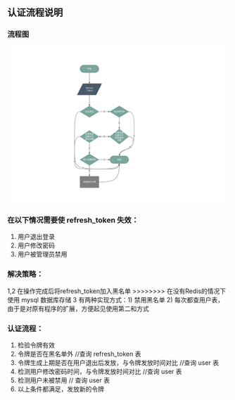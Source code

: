## 认证流程说明
###  流程图
![flow chart](./token.svg)
### 在以下情况需要使 refresh_token 失效：
1. 用户退出登录
2. 用户修改密码
3. 用户被管理员禁用
### 解决策略：
1,2 在操作完成后将refresh_token加入黑名单 >>>>>>>> 在没有Redis的情况下使用 mysql 数据库存储
3 有两种实现方式：1) 禁用黑名单 2) 每次都查用户表，由于是对原有程序的扩展，方便起见使用第二和方式
### 认证流程：
1. 检验令牌有效
2. 令牌是否在黑名单外	//查询 refresh_token 表
3. 令牌生成上期是否在用户退出后发放，与令牌发放时间对比	//查询 user 表
4. 检测用户修改密码时间，与令牌发放时间对比	//查询 user 表
5. 检测用户未被禁用	// 查询 user 表
6. 以上条件都满足，发放新的令牌